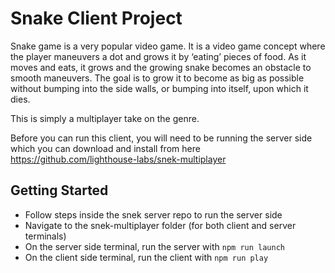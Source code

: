 # Snake Client Project

Snake game is a very popular video game. It is a video game concept where the player maneuvers a dot and grows it by ‘eating’ pieces of food. As it moves and eats, it grows and the growing snake becomes an obstacle to smooth maneuvers. The goal is to grow it to become as big as possible without bumping into the side walls, or bumping into itself, upon which it dies.

This is simply a multiplayer take on the genre.

Before you can run this client, you will need to be running the server side which you can download and install from here https://github.com/lighthouse-labs/snek-multiplayer



## Getting Started

- Follow steps inside the snek server repo to run the server side
- Navigate to the snek-multiplayer folder (for both client and server terminals)
- On the server side terminal, run the server with `npm run launch`
- On the client side terminal, run the client with `npm run play`